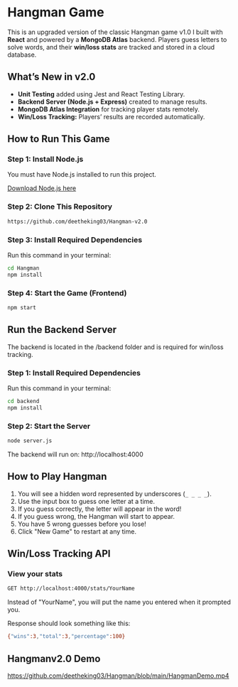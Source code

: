 # Hangman Game
This is an upgraded version of the classic Hangman game v1.0 I built with **React** and powered by a **MongoDB Atlas** backend. Players guess letters to solve words, and their **win/loss stats** are tracked and stored in a cloud database.

## What’s New in v2.0

- **Unit Testing** added using Jest and React Testing Library.
- **Backend Server (Node.js + Express)** created to manage results.
- **MongoDB Atlas Integration** for tracking player stats remotely.
- **Win/Loss Tracking:** Players’ results are recorded automatically.

## How to Run This Game

### **Step 1: Install Node.js**
You must have Node.js installed to run this project.  

[Download Node.js here](https://nodejs.org/)

### **Step 2: Clone This Repository**
```sh
https://github.com/deetheking03/Hangman-v2.0
```

### **Step 3: Install Required Dependencies**
Run this command in your terminal:

```sh
cd Hangman
npm install
```

### **Step 4: Start the Game (Frontend)**

```sh 
npm start
```

## Run the Backend Server
The backend is located in the /backend folder and is required for win/loss tracking.

### **Step 1: Install Required Dependencies**
Run this command in your terminal:

```sh
cd backend
npm install
```

### **Step 2: Start the Server**
```sh
node server.js
```
The backend will run on: http://localhost:4000

## How to Play Hangman
1. You will see a hidden word represented by underscores (`_ _ _ _`).
2. Use the input box to guess one letter at a time.
3. If you guess correctly, the letter will appear in the word!
4. If you guess wrong, the Hangman will start to appear.
5. You have 5 wrong guesses before you lose!
6. Click "New Game" to restart at any time.


## Win/Loss Tracking API
### View your stats
```sh
GET http://localhost:4000/stats/YourName
```
Instead of "YourName", you will put the name you entered when it prompted you.

Response should look something like this:
```sh
{"wins":3,"total":3,"percentage":100}
```
## Hangmanv2.0 Demo 
https://github.com/deetheking03/Hangman/blob/main/HangmanDemo.mp4